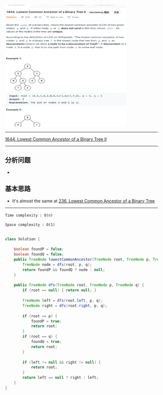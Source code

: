 <img src="2022-11-02-00-33-17.png" width="400" height="400"/>

___
[1644. Lowest Common Ancestor of a Binary Tree II](https://leetcode.com/problems/lowest-common-ancestor-of-a-binary-tree-ii/)
___

## 分析问题
* 

## 基本思路
* It's almost the same at [236. Lowest Common Ancestor of a Binary Tree](https://github.com/longlonglu/shuati/blob/main/DFS/236.%20Lowest%20Common%20Ancestor%20of%20a%20Binary%20Tree/236.%20Lowest%20Common%20Ancestor%20of%20a%20Binary%20Tree.md)

___

`Time complexity : O(n)`

`Space complexity : O(1)`
```java

class Solution {
    
    boolean foundP = false;
    boolean foundQ = false;
    public TreeNode lowestCommonAncestor(TreeNode root, TreeNode p, TreeNode q) {
        TreeNode node = dfs(root, p, q);
        return foundP && foundQ ? node : null;
    }
    
    public TreeNode dfs(TreeNode root, TreeNode p, TreeNode q) {
        if (root == null) { return null; }
        
        TreeNode left = dfs(root.left, p, q);
        TreeNode right = dfs(root.right, p, q);
        
        if (root == p) {
            foundP = true;
            return root;
        }
        if (root == q) {
            foundQ = true;
            return root;
        }
        
        if (left != null && right != null) {
            return root;
        }
        return left == null ? right : left;
    }
}
```